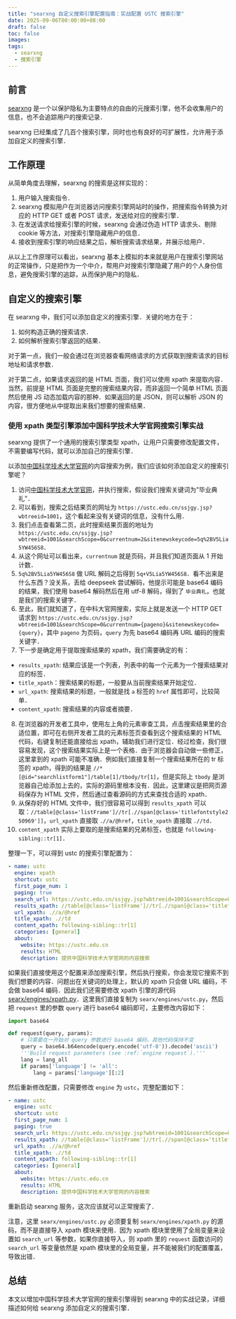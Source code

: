 ```yaml
---
title: "searxng 自定义搜索引擎配置指南：实战配置 USTC 搜索引擎"
date: 2025-09-06T00:00:00+08:00
draft: false
toc: false
images:
tags:
  - searxng
  - 搜索引擎
---
```


## 前言

[searxng](https://github.com/searxng/searxng) 是一个以保护隐私为主要特点的自由的元搜索引擎，他不会收集用户的信息，也不会追踪用户的搜索记录．

searxng 已经集成了几百个搜索引擎，同时也也有良好的可扩展性，允许用于添加自定义的搜索引擎．

## 工作原理

从简单角度去理解，searxng 的搜索是这样实现的：

1. 用户输入搜索指令．
2. searxng 模拟用户在浏览器访问搜索引擎网站时的操作，把搜索指令转换为对应的 HTTP GET 或者 POST 请求，发送给对应的搜索引擎．
3. 在发送请求给搜索引擎的时候，searxng 会通过伪造 HTTP 请求头、剔除 cookie 等方法，对搜索引擎隐藏用户的信息．
4. 接收到搜索引擎的响应结果之后，解析搜索请求结果，并展示给用户．

从以上工作原理可以看出，searxng 基本上模拟的本来就是用户在搜索引擎网站的正常操作，只是把作为一个中介，帮用户对搜索引擎隐藏了用户的个人身份信息，避免搜索引擎的追踪，从而保护用户的隐私．

## 自定义的搜索引擎

在 searxng 中，我们可以添加自定义的搜索引擎．关键的地方在于：

1. 如何构造正确的搜索请求．
2. 如何解析搜索引擎返回的结果．

对于第一点，我们一般会通过在浏览器查看网络请求的方式获取到搜索请求的目标地址和请求参数．

对于第二点，如果请求返回的是 HTML 页面，我们可以使用 xpath 来提取内容．当然，前提是 HTML 页面是完整的搜索结果内容，而非返回一个简单 HTML 页面然后使用 JS 动态加载内容的那种．如果返回的是 JSON，则可以解析 JSON 的内容，很方便地从中提取出来我们想要的搜索结果．

### 使用 xpath 类型引擎添加中国科学技术大学官网搜索引擎实战

searxng 提供了一个通用的搜索引擎类型 xpath，让用户只需要修改配置文件，不需要编写代码，就可以添加自己的搜索引擎．

以添加[中国科学技术大学官网](https://ustc.edu.cn)的内容搜索为例，我们应该如何添加自定义的搜索引擎呢？

1. 访问[中国科学技术大学官网](https://ustc.edu.cn)，并执行搜索，假设我们搜索关键词为"毕业典礼"．
2. 可以看到，搜索之后结果页的网址为 `https://ustc.edu.cn/ssjgy.jsp?wbtreeid=1001`，这个看起来没有关键词的信息，没有什么用．
3. 我们点击查看第二页，此时搜索结果页面的地址为 `https://ustc.edu.cn/ssjgy.jsp?wbtreeid=1001&searchScope=0&currentnum=2&sitenewskeycode=5q%2BV5Lia5YW456S8`．
4. 从这个网址可以看出来，`currentnum` 就是页码，并且我们知道页面从 1 开始计数．
5. `5q%2BV5Lia5YW456S8` 做 URL 解码之后得到 `5q+V5Lia5YW456S8`．看不出来是什么东西？没关系，丢给 deepseek 尝试解码，他提示可能是 base64 编码的结果，我们使用 base64 解码然后在用 utf-8 解码，得到了 `毕业典礼`，也就是我们的搜索关键字．
6. 至此，我们就知道了，在中科大官网搜索，实际上就是发送一个 HTTP GET 请求到 `https://ustc.edu.cn/ssjgy.jsp?wbtreeid=1001&searchScope=0&currentnum={pageno}&sitenewskeycode={query}`，其中 `pageno` 为页码，`query` 为先 base64 编码再 URL 编码的搜索关键字．
7. 下一步是确定用于提取搜索结果的 xpath，我们需要确定的有：

  - `results_xpath`: 结果应该是一个列表，列表中的每一个元素为一个搜索结果对应的标签．
  - `title_xpath`：搜索结果的标题，一般要从当前搜索结果开始定位．
  - `url_xpath`: 搜索结果的标题，一般就是找 `a` 标签的 `href` 属性即可，比较简单．
  - `content_xpath`: 搜索结果的内容或者摘要．

8. 在浏览器的开发者工具中，使用左上角的元素审查工具，点击搜索结果里的合适位置，即可在右侧开发者工具的元素标签页查看到这个搜索结果的 HTML 代码，右键复制还能直接给出 xpath，辅助我们进行定位．经过检查，我们很容易发现，这个搜索结果实际上是一个表格．由于浏览器会自动做一些修正，这里拿到的 xpath 可能不准确．例如我们直接复制一个搜索结果所在的 tr 标签的 xpath，得到的结果是 `//*[@id="searchlistform1"]/table[1]/tbody/tr[1]`，但是实际上 `tbody` 是浏览器自己给添加上去的，实际的源码里根本没有．因此，这里建议是把网页源码保存为 HTML 文件，然后通过查看源码的方式来查找合适的 xpath．
9. 从保存好的 HTML 文件中，我们很容易可以得到 `results_xpath` 可以取：`//table[@class='listFrame']//tr[.//span[@class='titlefontstyle250969']]`，`url_xpath` 直接取 `.//a/@href`，`title_xpath` 直接取 `.//td`．
10. `content_xpath` 实际上要取的是搜索结果的兄弟标签，也就是 `following-sibling::tr[1]`．

整理一下，可以得到 ustc 的搜索引擎配置为：

```yaml
- name: ustc
  engine: xpath
  shortcut: ustc
  first_page_num: 1
  paging: true
  search_url: https://ustc.edu.cn/ssjgy.jsp?wbtreeid=1001&searchScope=0&currentnum={pageno}&sitenewskeycode={query}
  results_xpath: //table[@class='listFrame']//tr[.//span[@class='titlefontstyle250969']]
  url_xpath: .//a/@href
  title_xpath: .//td
  content_xpath: following-sibling::tr[1]
  categories: [general]
  about:
    website: https://ustc.edu.cn
    results: HTML
    description: 提供中国科学技术大学官网的内容搜索
```

如果我们直接使用这个配置来添加搜索引擎，然后执行搜索，你会发现它搜索不到我们想要的内容．问题出在关键词的处理上，默认的 xpath 只会做 URL 编码，不会做 base64 编码．因此我们还需要修改 xpath 引擎的源代码[searx/engines/xpath.py](https://github.com/searxng/searxng/blob/master/searx/engines/xpath.py)．这里我们直接复制为 `searx/engines/ustc.py`，然后把 `request` 里的参数 `query` 进行 base64 编码即可，主要修改内容如下：

```python
import base64

def request(query, params):
    # 只需要在一开始对 query 参数进行 base64 编码，其他代码保持不变
    query = base64.b64encode(query.encode('utf-8')).decode('ascii')
    '''Build request parameters (see :ref:`engine request`).'''
    lang = lang_all
    if params['language'] != 'all':
        lang = params['language'][:2]
```

然后重新修改配置，只需要修改 `engine` 为 `ustc`，完整配置如下：

```yaml
- name: ustc
  engine: ustc
  shortcut: ustc
  first_page_num: 1
  paging: true
  search_url: https://ustc.edu.cn/ssjgy.jsp?wbtreeid=1001&searchScope=0&currentnum={pageno}&sitenewskeycode={query}
  results_xpath: //table[@class='listFrame']//tr[.//span[@class='titlefontstyle250969']]
  url_xpath: .//a/@href
  title_xpath: .//td
  content_xpath: following-sibling::tr[1]
  categories: [general]
  about:
    website: https://ustc.edu.cn
    results: HTML
    description: 提供中国科学技术大学官网的内容搜索
```

重新启动 searxng 服务，这次应该就可以正常搜索了．

注意，这里 `searx/engines/ustc.py` 必须要复制 `searx/engines/xpath.py` 的源码，而不是直接导入 xpath 模块来使用．因为 xpath 模块里使用了全局变量来设置如 `search_url` 等参数，如果你直接导入，则 xpath 里的 `request` 函数访问的 `search_url` 等变量依然是 xpath 模块里的全局变量，并不能被我们的配置覆盖，导致出错．

## 总结

本文以增加中国科学技术大学官网的搜索引擎得到 searxng 中的实战记录，详细描述如何给 searxng 添加自定义的搜索引擎．
